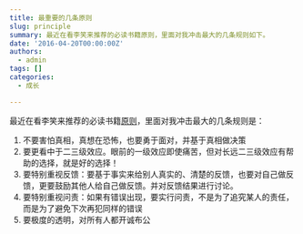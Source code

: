 ```yaml
---
title: 最重要的几条原则
slug: principle
summary: 最近在看李笑来推荐的必读书籍原则，里面对我冲击最大的几条规则如下。
date: '2016-04-20T00:00:00Z'
authors:
  - admin
tags: []
categories:
  - 成长

---
```


最近在看李笑来推荐的必读书籍[原则](http://zhibimo.com/books/wang-miao/yuan-ze)，里面对我冲击最大的几条规则是：

1. 不要害怕真相，真想在恐怖，也要勇于面对，并基于真相做决策
1. 要更看中于二三级效应。眼前的一级效应即使痛苦，但对长远二三级效应有帮助的选择，就是好的选择！
1. 要特别重视反馈：要基于事实来给别人真实的、清楚的反馈，也要对自己做反馈，更要鼓励其他人给自己做反馈。并对反馈结果进行讨论。
1. 要特别重视问责：如果有错误出现，要实行问责，不是为了追究某人的责任，而是为了避免下次再犯同样的错误
1. 要极度的透明，对所有人都开诚布公
